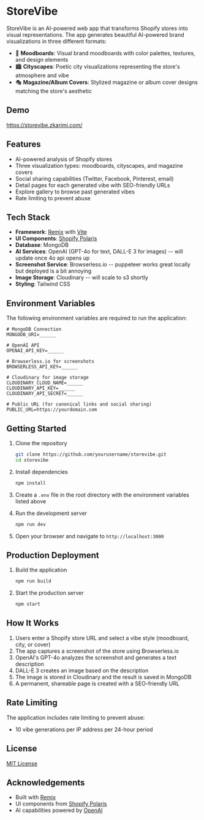 # StoreVibe

StoreVibe is an AI-powered web app that transforms Shopify stores into visual representations. The app generates beautiful AI-powered brand visualizations in three different formats:

- 🧵 **Moodboards**: Visual brand moodboards with color palettes, textures, and design elements
- 🏙 **Cityscapes**: Poetic city visualizations representing the store's atmosphere and vibe
- 🎭 **Magazine/Album Covers**: Stylized magazine or album cover designs matching the store's aesthetic

## Demo

https://storevibe.zkarimi.com/

## Features

- AI-powered analysis of Shopify stores
- Three visualization types: moodboards, cityscapes, and magazine covers
- Social sharing capabilities (Twitter, Facebook, Pinterest, email)
- Detail pages for each generated vibe with SEO-friendly URLs
- Explore gallery to browse past generated vibes
- Rate limiting to prevent abuse

## Tech Stack

- **Framework**: [Remix](https://remix.run/) with [Vite](https://vitejs.dev/)
- **UI Components**: [Shopify Polaris](https://polaris.shopify.com/)
- **Database**: MongoDB
- **AI Services**: OpenAI (GPT-4o for text, DALL-E 3 for images)
-- will update once 4o api opens up
- **Screenshot Service**: Browserless.io
-- puppeteer works great locally but deployed is a bit annoying
- **Image Storage**: Cloudinary
-- will scale to s3 shortly
- **Styling**: Tailwind CSS

## Environment Variables

The following environment variables are required to run the application:

```env
# MongoDB Connection
MONGODB_URI=______

# OpenAI API
OPENAI_API_KEY=______

# Browserless.io for screenshots
BROWSERLESS_API_KEY=______

# Cloudinary for image storage
CLOUDINARY_CLOUD_NAME=______
CLOUDINARY_API_KEY=______
CLOUDINARY_API_SECRET=______

# Public URL (for canonical links and social sharing)
PUBLIC_URL=https://yourdomain.com
```

## Getting Started

1. Clone the repository
   ```bash
   git clone https://github.com/yourusername/storevibe.git
   cd storevibe
   ```

2. Install dependencies
   ```bash
   npm install
   ```

3. Create a `.env` file in the root directory with the environment variables listed above

4. Run the development server
   ```bash
   npm run dev
   ```

5. Open your browser and navigate to `http://localhost:3000`

## Production Deployment

1. Build the application
   ```bash
   npm run build
   ```

2. Start the production server
   ```bash
   npm start
   ```

## How It Works

1. Users enter a Shopify store URL and select a vibe style (moodboard, city, or cover)
2. The app captures a screenshot of the store using Browserless.io
3. OpenAI's GPT-4o analyzes the screenshot and generates a text description
4. DALL-E 3 creates an image based on the description
5. The image is stored in Cloudinary and the result is saved in MongoDB
6. A permanent, shareable page is created with a SEO-friendly URL

## Rate Limiting

The application includes rate limiting to prevent abuse:
- 10 vibe generations per IP address per 24-hour period

## License

[MIT License](LICENSE)

## Acknowledgements

- Built with [Remix](https://remix.run/)
- UI components from [Shopify Polaris](https://polaris.shopify.com/)
- AI capabilities powered by [OpenAI](https://openai.com/)
